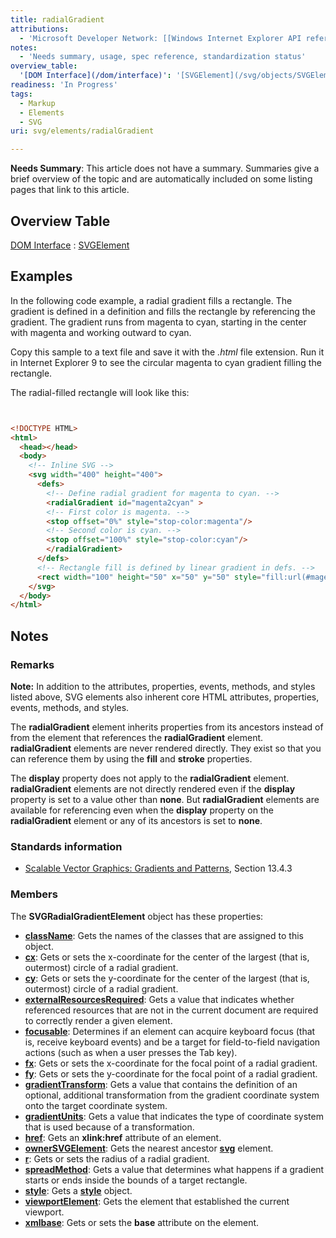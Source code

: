 ```yaml
---
title: radialGradient
attributions:
  - 'Microsoft Developer Network: [[Windows Internet Explorer API reference](http://msdn.microsoft.com/en-us/library/ie/hh828809%28v=vs.85%29.aspx) Article]'
notes:
  - 'Needs summary, usage, spec reference, standardization status'
overview_table:
  '[DOM Interface](/dom/interface)': '[SVGElement](/svg/objects/SVGElement)'
readiness: 'In Progress'
tags:
  - Markup
  - Elements
  - SVG
uri: svg/elements/radialGradient

---
```

**Needs Summary**: This article does not have a summary. Summaries give a brief overview of the topic and are automatically included on some listing pages that link to this article.

## Overview Table

[DOM Interface](/dom/interface)
:   [SVGElement](/svg/objects/SVGElement)

## Examples

In the following code example, a radial gradient fills a rectangle. The gradient is defined in a definition and fills the rectangle by referencing the gradient. The gradient runs from magenta to cyan, starting in the center with magenta and working outward to cyan.

Copy this sample to a text file and save it with the *.html* file extension. Run it in Internet Explorer 9 to see the circular magenta to cyan gradient filling the rectangle.

The radial-filled rectangle will look like this:

``` html


<!DOCTYPE HTML>
<html>
  <head></head>
  <body>
    <!-- Inline SVG -->
    <svg width="400" height="400">
      <defs>
        <!-- Define radial gradient for magenta to cyan. -->
        <radialGradient id="magenta2cyan" >
        <!-- First color is magenta. -->
        <stop offset="0%" style="stop-color:magenta"/>
        <!-- Second color is cyan. -->
        <stop offset="100%" style="stop-color:cyan"/>
        </radialGradient>
      </defs>
      <!-- Rectangle fill is defined by linear gradient in defs. -->
      <rect width="100" height="50" x="50" y="50" style="fill:url(#magenta2cyan)"/>
    </svg>
  </body>
</html>
```

</pre>

## Notes

### Remarks

**Note:** In addition to the attributes, properties, events, methods, and styles listed above, SVG elements also inherent core HTML attributes, properties, events, methods, and styles.

The **radialGradient** element inherits properties from its ancestors instead of from the element that references the **radialGradient** element. **radialGradient** elements are never rendered directly. They exist so that you can reference them by using the **fill** and **stroke** properties.

The **display** property does not apply to the **radialGradient** element. **radialGradient** elements are not directly rendered even if the **display** property is set to a value other than **none**. But **radialGradient** elements are available for referencing even when the **display** property on the **radialGradient** element or any of its ancestors is set to **none**.

### Standards information

-   [Scalable Vector Graphics: Gradients and Patterns](http://go.microsoft.com/fwlink/p/?linkid=199811), Section 13.4.3

### Members

The **SVGRadialGradientElement** object has these properties:

-   [**className**](/svg/properties/className): Gets the names of the classes that are assigned to this object.
-   [**cx**](/svg/properties/cx_(SVGRadialGradientElement)): Gets or sets the x-coordinate for the center of the largest (that is, outermost) circle of a radial gradient.
-   [**cy**](/svg/properties/cy_(SVGRadialGradientElement)): Gets or sets the y-coordinate for the center of the largest (that is, outermost) circle of a radial gradient.
-   [**externalResourcesRequired**](/svg/properties/externalResourcesRequired): Gets a value that indicates whether referenced resources that are not in the current document are required to correctly render a given element.
-   [**focusable**](/svg/properties/focusable): Determines if an element can acquire keyboard focus (that is, receive keyboard events) and be a target for field-to-field navigation actions (such as when a user presses the Tab key).
-   [**fx**](/svg/properties/fx): Gets or sets the x-coordinate for the focal point of a radial gradient.
-   [**fy**](/svg/properties/fy): Gets or sets the y-coordinate for the focal point of a radial gradient.
-   [**gradientTransform**](/svg/properties/gradientTransform): Gets a value that contains the definition of an optional, additional transformation from the gradient coordinate system onto the target coordinate system.
-   [**gradientUnits**](/svg/properties/gradientUnits): Gets a value that indicates the type of coordinate system that is used because of a transformation.
-   [**href**](/svg/properties/href): Gets an **xlink:href** attribute of an element.
-   [**ownerSVGElement**](/svg/properties/ownerSVGElement): Gets the nearest ancestor [**svg**](/svg/objects/SVGElement) element.
-   [**r**](/svg/properties/r_(SVGRadialGradientElement)): Gets or sets the radius of a radial gradient.
-   [**spreadMethod**](/svg/properties/spread): Gets a value that determines what happens if a gradient starts or ends inside the bounds of a target rectangle.
-   [**style**](/svg/properties/style): Gets a [**style**](/css/cssom/style) object.
-   [**viewportElement**](/svg/properties/viewportElement): Gets the element that established the current viewport.
-   [**xmlbase**](/svg/properties/xmlbase): Gets or sets the **base** attribute on the element.
